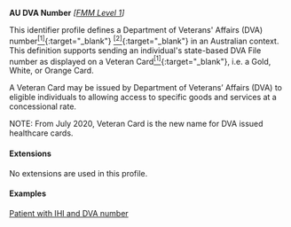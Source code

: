 **AU DVA Number**  *[[FMM Level 1](guidance.html)]*

This identifier profile defines a Department of Veterans' Affairs (DVA) number[<sup>[1]</sup>](https://www.dva.gov.au/health-and-treatment/veteran-healthcare-cards/veteran-card){:target="_blank"} [<sup>[2]</sup>](http://meteor.aihw.gov.au/content/index.phtml/itemId/339127){:target="_blank"} in an Australian context. This definition supports sending an individual's state-based DVA File number as displayed on a Veteran Card[<sup>[1]</sup>](https://www.dva.gov.au/health-and-treatment/veteran-healthcare-cards/veteran-card){:target="_blank"}, i.e. a Gold, White, or Orange Card.

A Veteran Card may be issued by Department of Veterans’ Affairs (DVA) to eligible individuals to allowing access to specific goods and services at a concessional rate.

NOTE: From July 2020, Veteran Card is the new name for DVA issued healthcare cards.


#### Extensions

No extensions are used in this profile.


#### Examples

[Patient with IHI and DVA number](Patient-example1.html)

